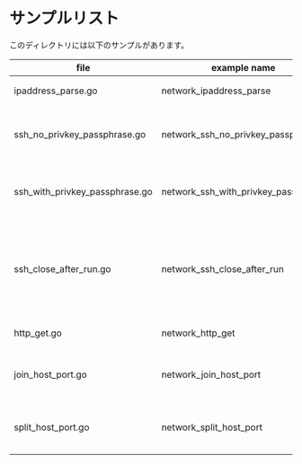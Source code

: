# サンプルリスト

このディレクトリには以下のサンプルがあります。

|file|example name|note|
|----|------------|----|
|ipaddress\_parse.go|network\_ipaddress\_parse|net.ParseIP() の サンプルです.|
|ssh\_no\_privkey\_passphrase.go|network\_ssh\_no\_privkey\_passphrase|秘密鍵のパスフレーズ無しのSSH接続サンプルです.|
|ssh\_with\_privkey\_passphrase.go|network\_ssh\_with\_privkey\_passphrase|秘密鍵のパスフレーズありのSSH接続サンプルです.|
|ssh\_close\_after\_run.go|network\_ssh\_close\_after\_run|ssh.Run() を呼んだ後に ssh.Close() を呼ぶと io.EOF が返却されることを確認するサンプルです.|
|http\_get.go|network\_http\_get|http.Get() の サンプルです.|
|join\_host\_port.go|network\_join\_host\_port|JoinHostPort は、net.JoinHostPort のサンプルです|
|split\_host\_port.go|network\_split\_host\_port|SplitJoinPort は、net.SplitHostPort のサンプルです|
